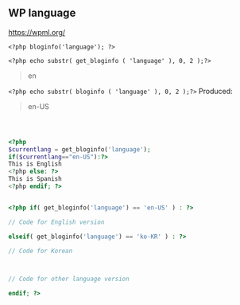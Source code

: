 ## WP language

<!--![](../../img/)-->

https://wpml.org/

``<?php bloginfo('language'); ?>``

``<?php echo substr( get_bloginfo ( 'language' ), 0, 2 );?>``


> en

``<?php echo substr( bloginfo ( 'language' ), 0, 2 );?>``
Produced:
> en-US

```php



<?php
$currentlang = get_bloginfo('language');
if($currentlang=="en-US"):?>
This is English
<?php else: ?>
This is Spanish
<?php endif; ?>


<?php if( get_bloginfo('language') == 'en-US' ) : ?>

// Code for English version

elseif( get_bloginfo('language') == 'ko-KR' ) : ?>

// Code for Korean



// Code for other language version

endif; ?>


```

